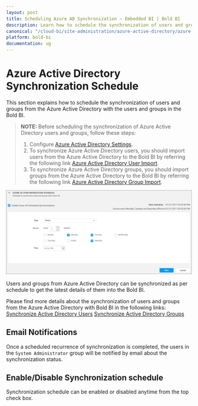 ```yaml
---
layout: post
title: Scheduling Azure AD Synchronization – Embedded BI | Bold BI
description: Learn how to schedule the synchronization of users and groups from Azure Active Directory with the users and groups in Bold BI Embedded.
canonical: "/cloud-bi/site-administration/azure-active-directory/azure-active-directory-synchronization-schedule/"
platform: bold-bi
documentation: ug
---
```


# Azure Active Directory Synchronization Schedule

This section explains how to schedule the synchronization of users and groups from the Azure Active Directory with the users and groups in the Bold BI.

> **NOTE:**  Before scheduling the synchronization of Azure Active Directory users and groups, follow these steps:
> 1. Configure [Azure Active Directory Settings](/embedded-bi/site-administration/azure-active-directory/).
> 2. To synchronize Azure Active Directory users, you should import users from the Azure Active Directory to the Bold BI by referring the following link [Azure Active Directory User Import](/embedded-bi/managing-resources/manage-users/import-azure-active-directory-users/).
> 3. To synchronize Azure Active Directory groups, you should import groups from the Azure Active Directory to the Bold BI by referring the following link [Azure Active Directory Group Import](/embedded-bi/managing-resources/manage-groups/import-azure-active-directory-groups/).

![Active Directory Synchronization Schedule](/static/assets/embedded/site-administration/images/azure-active-directory-schedule-synchronization.png)

Users and groups from Azure Active Directory can be synchronized as per schedule to get the latest details of them into the Bold BI.

Please find more details about the synchronization of users and groups from the Azure Active Directory with Bold BI in the following links:
[Synchronize Active Directory Users](/embedded-bi/managing-resources/manage-users/synchronize-azure-active-directory-users/)
[Synchronize Active Directory Groups](/embedded-bi/managing-resources/manage-groups/synchronize-azure-active-directory-groups/)

## Email Notifications

Once a scheduled recurrence of synchronization is completed, the users in the `System Administrator` group will be notified by email about the synchronization status.

## Enable/Disable Synchronization schedule 
Synchronization schedule can be enabled or disabled anytime from the top check box.